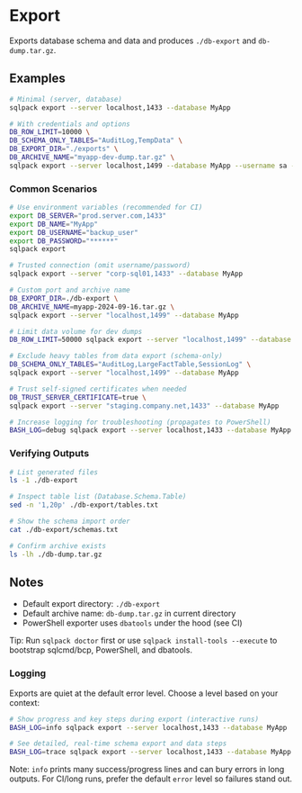 # Export

Exports database schema and data and produces `./db-export` and `db-dump.tar.gz`.

## Examples

```bash
# Minimal (server, database)
sqlpack export --server localhost,1433 --database MyApp

# With credentials and options
DB_ROW_LIMIT=10000 \
DB_SCHEMA_ONLY_TABLES="AuditLog,TempData" \
DB_EXPORT_DIR="./exports" \
DB_ARCHIVE_NAME="myapp-dev-dump.tar.gz" \
sqlpack export --server localhost,1499 --database MyApp --username sa --password MyPassword
```

### Common Scenarios

```bash
# Use environment variables (recommended for CI)
export DB_SERVER="prod.server.com,1433"
export DB_NAME="MyApp"
export DB_USERNAME="backup_user"
export DB_PASSWORD="******"
sqlpack export

# Trusted connection (omit username/password)
sqlpack export --server "corp-sql01,1433" --database MyApp

# Custom port and archive name
DB_EXPORT_DIR=./db-export \
DB_ARCHIVE_NAME=myapp-2024-09-16.tar.gz \
sqlpack export --server "localhost,1499" --database MyApp

# Limit data volume for dev dumps
DB_ROW_LIMIT=50000 sqlpack export --server "localhost,1499" --database MyApp

# Exclude heavy tables from data export (schema-only)
DB_SCHEMA_ONLY_TABLES="AuditLog,LargeFactTable,SessionLog" \
sqlpack export --server "localhost,1499" --database MyApp

# Trust self-signed certificates when needed
DB_TRUST_SERVER_CERTIFICATE=true \
sqlpack export --server "staging.company.net,1433" --database MyApp

# Increase logging for troubleshooting (propagates to PowerShell)
BASH_LOG=debug sqlpack export --server localhost,1433 --database MyApp
```

### Verifying Outputs

```bash
# List generated files
ls -1 ./db-export

# Inspect table list (Database.Schema.Table)
sed -n '1,20p' ./db-export/tables.txt

# Show the schema import order
cat ./db-export/schemas.txt

# Confirm archive exists
ls -lh ./db-dump.tar.gz
```

## Notes
- Default export directory: `./db-export`
- Default archive name: `db-dump.tar.gz` in current directory
- PowerShell exporter uses `dbatools` under the hood (see CI)

Tip: Run `sqlpack doctor` first or use `sqlpack install-tools --execute` to bootstrap sqlcmd/bcp, PowerShell, and dbatools.

### Logging

Exports are quiet at the default error level. Choose a level based on your context:

```bash
# Show progress and key steps during export (interactive runs)
BASH_LOG=info sqlpack export --server localhost,1433 --database MyApp

# See detailed, real-time schema export and data steps
BASH_LOG=trace sqlpack export --server localhost,1433 --database MyApp
```

Note: `info` prints many success/progress lines and can bury errors in long outputs. For CI/long runs, prefer the default `error` level so failures stand out.
